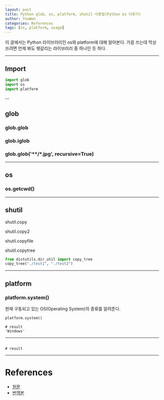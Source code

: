 ```yaml
---
layout: post
title: Python glob, os, platform, shutil 사용법(Python os 다루기)
author: YouWon
categories: References
tags: [os, platform, usage]
---
```


이 글에서는 Python 라이브러리인 os와 platform에 대해 알아본다. 가끔 쓰는데 막상 쓰려면 언제 봐도 헷갈리는 라이브러리 중 하나인 듯 하다.

---

## Import

```python
import glob
import os
import platform
```

--

## glob

### glob.glob


### glob.iglob


### glob.glob('**/*.jpg', recursive=True)

---

## os


### os.getcwd()

---

## shutil

shutil.copy

shutil.copy2

shutil.copyfile

shutil.copytree

```python
from distutils.dir_util import copy_tree
copy_tree("./test1", "./test2")
```


---

## platform


### platform.system()

현재 구동되고 있는 OS(Operating System)의 종류를 알려준다.

```python
platform.system()
```
```
# result
'Windows'
```



---


```python

```
```
# result

```





---

# References

- [원문](https://docs.python.org/3/library/argparse.html)
- [번역본](https://docs.python.org/ko/3.7/library/argparse.html)
